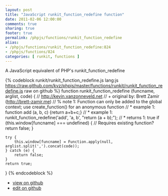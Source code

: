 ```yaml
---
layout: post
title: "JavaScript runkit_function_redefine function"
date: 2011-02-06 12:00:00
comments: true
sharing: true
footer: true
permalink: /phpjs/functions/runkit_function_redefine
alias:
- /phpjs/functions/runkit_function_redefine:824
- /phpjs/functions/824
categories: [ runkit, functions ]
---
```

A JavaScript equivalent of PHP's runkit_function_redefine
<!-- more -->
{% codeblock runkit/runkit_function_redefine.js lang:js https://raw.github.com/kvz/phpjs/master/functions/runkit/runkit_function_redefine.js raw on github %}
function runkit_function_redefine (funcname, arglist, code) {
    // http://kevin.vanzonneveld.net
    // +   original by: Brett Zamir (http://brett-zamir.me)
    // %          note 1: Function can only be added to the global context; use create_function() for an anonymous function
    // *     example 1: function add (a, b, c) {return a+b+c;}
    // *     example 1: runkit_function_redefine('add', 'a, b', "return (a + b);");
    // *     returns 1: true
    if (this.window[funcname] === undefined) { // Requires existing function?
        return false;
    }

    try {
        this.window[funcname] = Function.apply(null, arglist.split(',').concat(code));
    } catch (e) {
        return false;
    }
    return true;
}
{% endcodeblock %}
<ul>
 <li><a href="https://github.com/kvz/phpjs/blob/master/functions/runkit/runkit_function_redefine.js">view on github</a></li>
 <li><a href="https://github.com/kvz/phpjs/edit/master/functions/runkit/runkit_function_redefine.js">edit on github</a></li>
</ul>
